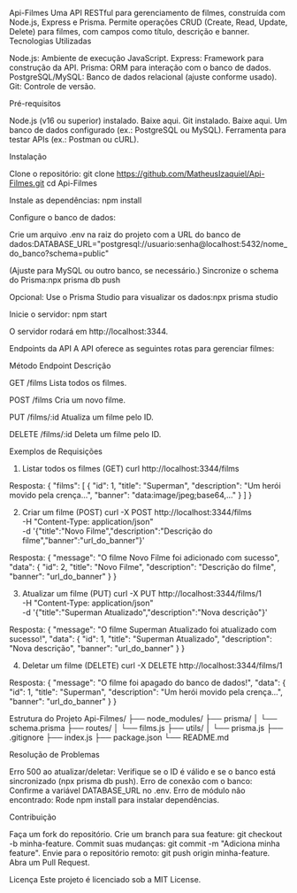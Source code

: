 Api-Filmes
Uma API RESTful para gerenciamento de filmes, construída com Node.js, Express e Prisma. Permite operações CRUD (Create, Read, Update, Delete) para filmes, com campos como título, descrição e banner.
Tecnologias Utilizadas

Node.js: Ambiente de execução JavaScript.
Express: Framework para construção da API.
Prisma: ORM para interação com o banco de dados.
PostgreSQL/MySQL: Banco de dados relacional (ajuste conforme usado).
Git: Controle de versão.

Pré-requisitos

Node.js (v16 ou superior) instalado. Baixe aqui.
Git instalado. Baixe aqui.
Um banco de dados configurado (ex.: PostgreSQL ou MySQL).
Ferramenta para testar APIs (ex.: Postman ou cURL).

Instalação

Clone o repositório:
git clone https://github.com/MatheusIzaquiel/Api-Filmes.git
cd Api-Filmes


Instale as dependências:
npm install


Configure o banco de dados:

Crie um arquivo .env na raiz do projeto com a URL do banco de dados:DATABASE_URL="postgresql://usuario:senha@localhost:5432/nome_do_banco?schema=public"

(Ajuste para MySQL ou outro banco, se necessário.)
Sincronize o schema do Prisma:npx prisma db push


Opcional: Use o Prisma Studio para visualizar os dados:npx prisma studio




Inicie o servidor:
npm start

O servidor rodará em http://localhost:3344.


Endpoints da API
A API oferece as seguintes rotas para gerenciar filmes:



Método
Endpoint
Descrição



GET
/films
Lista todos os filmes.


POST
/films
Cria um novo filme.


PUT
/films/:id
Atualiza um filme pelo ID.


DELETE
/films/:id
Deleta um filme pelo ID.


Exemplos de Requisições
1. Listar todos os filmes (GET)
curl http://localhost:3344/films

Resposta:
{
  "films": [
    {
      "id": 1,
      "title": "Superman",
      "description": "Um herói movido pela crença...",
      "banner": "data:image/jpeg;base64,..."
    }
  ]
}

2. Criar um filme (POST)
curl -X POST http://localhost:3344/films \
-H "Content-Type: application/json" \
-d '{"title":"Novo Filme","description":"Descrição do filme","banner":"url_do_banner"}'

Resposta:
{
  "message": "O filme Novo Filme foi adicionado com sucesso",
  "data": {
    "id": 2,
    "title": "Novo Filme",
    "description": "Descrição do filme",
    "banner": "url_do_banner"
  }
}

3. Atualizar um filme (PUT)
curl -X PUT http://localhost:3344/films/1 \
-H "Content-Type: application/json" \
-d '{"title":"Superman Atualizado","description":"Nova descrição"}'

Resposta:
{
  "message": "O filme Superman Atualizado foi atualizado com sucesso!",
  "data": {
    "id": 1,
    "title": "Superman Atualizado",
    "description": "Nova descrição",
    "banner": "url_do_banner"
  }
}

4. Deletar um filme (DELETE)
curl -X DELETE http://localhost:3344/films/1

Resposta:
{
  "message": "O filme foi apagado do banco de dados!",
  "data": {
    "id": 1,
    "title": "Superman",
    "description": "Um herói movido pela crença...",
    "banner": "url_do_banner"
  }
}

Estrutura do Projeto
Api-Filmes/
├── node_modules/
├── prisma/
│   └── schema.prisma
├── routes/
│   └── films.js
├── utils/
│   └── prisma.js
├── .gitignore
├── index.js
├── package.json
└── README.md

Resolução de Problemas

Erro 500 ao atualizar/deletar: Verifique se o ID é válido e se o banco está sincronizado (npx prisma db push).
Erro de conexão com o banco: Confirme a variável DATABASE_URL no .env.
Erro de módulo não encontrado: Rode npm install para instalar dependências.

Contribuição

Faça um fork do repositório.
Crie um branch para sua feature: git checkout -b minha-feature.
Commit suas mudanças: git commit -m "Adiciona minha feature".
Envie para o repositório remoto: git push origin minha-feature.
Abra um Pull Request.

Licença
Este projeto é licenciado sob a MIT License.
